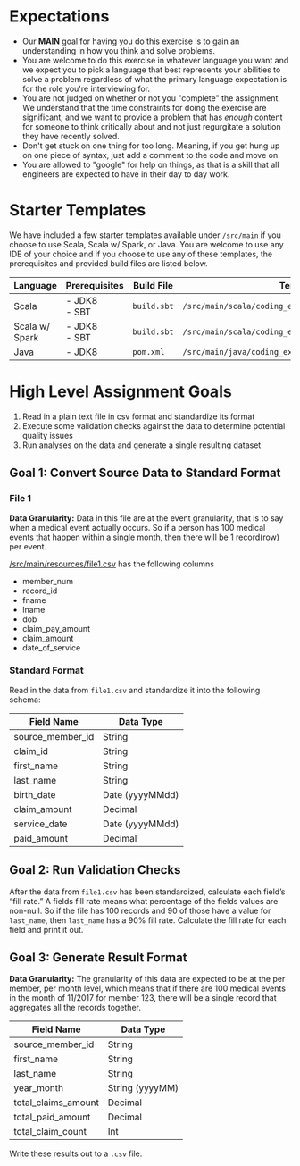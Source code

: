 # Expectations
- Our **MAIN** goal for having you do this exercise is to gain an understanding in how you think and solve problems.
- You are welcome to do this exercise in whatever language you want and we expect you to pick a language that best 
  represents your abilities to solve a problem regardless of what the primary language expectation is for the role you're 
  interviewing for.
- You are not judged on whether or not you "complete" the assignment. We understand that the time constraints for doing the
  exercise are significant, and we want to provide a problem that has _enough_ content for someone to think critically 
  about and not just regurgitate a solution they have recently solved.
- Don't get stuck on one thing for too long. Meaning, if you get hung up on one piece of syntax, just add a comment to the 
  code and move on. 
- You are allowed to "google" for help on things, as that is a skill that all engineers are expected to have in their day to 
  day work.

# Starter Templates

We have included a few starter templates available under `/src/main` if you choose to use Scala, Scala w/ Spark, or Java. 
You are welcome to use any IDE of your choice and if you choose to use any of these templates, the prerequisites and 
provided build files are listed below. 

| Language | Prerequisites | Build File | Template Location |   
| -------- | ------------- | ---------- | ----------------- | 
| Scala    | - JDK8 <br /> - SBT |  `build.sbt` | `/src/main/scala/coding_exercise/ScalaDataPipeline.scala` | 
| Scala w/ Spark | - JDK8 <br /> - SBT |  `build.sbt` | `/src/main/scala/coding_exercise/ScalaSparkDataPipeline.scala` | 
| Java | - JDK8  | `pom.xml` | `/src/main/java/coding_exercise/JavaDataPipeline.java` |

# High Level Assignment Goals

1. Read in a plain text file in csv format and standardize its format
2. Execute some validation checks against the data to determine potential quality issues
3. Run analyses on the data and generate a single resulting dataset

## Goal 1: Convert Source Data to Standard Format

### File 1
**Data Granularity:** Data in this file are at the event granularity, that is to say when a medical event actually occurs. So 
if a person has 100 medical events that happen within a single month, then there will be 1 record(row) per event.

[/src/main/resources/file1.csv](src/main/resources/file1.csv) has the following columns
- member_num
- record_id
- fname
- lname
- dob
- claim_pay_amount
- claim_amount
- date_of_service

### Standard Format
Read in the data from `file1.csv` and standardize it into the following schema:

| Field Name       | Data Type       |
| ---------------- | ---------       |
| source_member_id | String          |
| claim_id         | String          |
| first_name       | String          |
| last_name        | String          |
| birth_date       | Date (yyyyMMdd) |
| claim_amount     | Decimal         |
| service_date     | Date (yyyyMMdd) |
| paid_amount      | Decimal         |


## Goal 2: Run Validation Checks

After the data from `file1.csv` has been standardized, calculate each field’s “fill rate.” A fields fill rate means what 
percentage of the fields values are non-null. So if the file has 100 records and 90 of those have a value for `last_name`, 
then `last_name` has a 90% fill rate. Calculate the fill rate for each field and print it out.

## Goal 3: Generate Result Format
**Data Granularity:** The granularity of this data are expected to be at the per member, per month level, which means that if 
there are 100 medical events in the month of 11/2017 for member 123, there will be a single record that aggregates all 
the records together.

| Field Name          | Data Type       |
| ------------------- | --------------- |
| source_member_id    | String          |
| first_name          | String          |
| last_name           | String          |
| year_month          | String (yyyyMM) |
| total_claims_amount | Decimal         |
| total_paid_amount   | Decimal         |
| total_claim_count   | Int             |

Write these results out to a `.csv` file.